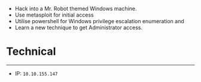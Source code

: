- Hack into a Mr. Robot themed Windows machine. 
- Use metasploit for initial access
- Utilise powershell for Windows privilege escalation enumeration and 
- Learn a new technique to get Administrator access.

# Technical
---
- IP: `10.10.155.147`